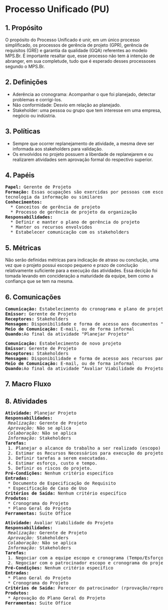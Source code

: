 # Processo Unificado (PU)

## 1. Propósito

O propósito do Processo Unificado é unir, em um único processo simplificado, os processos de gerência de projeto (GPR), 
gerência de requisitos (GRE) e garantia da qualidade (GQA) referentes ao modelo MPS.Br. É importante resaltar que, esse processo 
não tem á intenção de abranger, em sua completude, tudo que é esperado desses processoses segundo o MPS.Br.

## 2. Definições

* Aderência ao cronograma: Acompanhar o que foi planejado, detectar problemas e corrigi-los.
* Não conformidade: Desvio em relação ao planejado.
* Stakeholder: uma pessoa ou grupo que tem interesse em uma empresa, negócio ou indústria.

## 3. Políticas

* Sempre que ocorrer replanejamento de atividade, a mesma deve ser informada aos stakeholders para validação.
* Os envolvidos no projeto possuem a liberdade de replanejarem e ou realizarem atividades sem aprovação formal
do respectivo superior.

## 4. Papéis

<pre>
<strong>Papel:</strong> Gerente de Projeto  
<strong>Formação:</strong> Essas ocupações são exercidas por pessoas com escolaridade de ensino superior na área de 
tecnologia da informação ou similares  
<strong>Conhecimentos:</strong>
  * Conceitos de gerência de projeto
  * Processo de gerência de projeto da organização
<strong>Responsabilidades:</strong>
  * Definir e manter o plano de gerência do projeto  
  * Manter os recursos envolvidos  
  * Estabelecer comunicação com os stakeholders
</pre>

## 5. Métricas

Não serão definidas métricas para indicação de atraso ou conclução, uma vez que o projeto possui escopo pequeno e prazo de conclução relativamente suficiente para a execução das atividades. Essa decição foi tomada levando em concideração a maturidade da equipe, bem como a confiança que se tem na mesma.

## 6. Comunicações

<pre>
<strong>Comunicação:</strong> Estabelecimento do cronograma e plano de projeto  
<strong>Emissor:</strong> Gerente de Projeto  
<strong>Receptores:</strong> Stakeholders  
<strong>Mensagem:</strong> Disponibilidade e forma de acesso aos documentos "Cronograma e Plano de Projeto"  
<strong>Meio de Comunicação:</strong> E-mail, ou de forma informal  
<strong>Quando:</strong>Ao final da atividade "Planejar Projeto"
</pre>

<pre>
<strong>Comunicação:</strong> Estabelecimento de novo projeto  
<strong>Emissor:</strong> Gerente de Projeto  
<strong>Receptores:</strong> Stakeholders  
<strong>Mensagem:</strong> Disponibilidade e forma de acesso aos recursos para o desenvolvimento do projeto.  
<strong>Meio de Comunicação:</strong> E-mail, ou de forma informal  
<strong>Quando:</strong>Ao final da atividade “Avaliar Viabilidade do Projeto” no caso de viabilidade aprovada
</pre>

## 7. Macro Fluxo

## 8. Atividades

<pre>
<strong>Atividade:</strong> Planejar Projeto  
<strong>Responsabilidades:</strong>
 <em>Realização:</em> Gerente de Projeto 
 <em>Aprovação:</em> Não se aplica
 <em>Colaboração:</em> Não se aplica 
 <em>Informação:</em> Stakeholders
<strong>Tarefas:</strong>
 1. Planejar o alcance do trabalho a ser realizado (escopo)
 2. Estimar os Recursos Necessários para execução do projeto
 3. Definir tarefas a serem executadas.
 4. Estimar esforço, custo e tempo.
 5. Definir os riscos do projeto.
<strong>Pré-Condições:</strong> Nenhum critério específico
<strong>Entradas:</strong>
 * Documento de Especificação de Requisito
 * Especificação de Caso de Uso
<strong>Critérios de Saída:</strong> Nenhum critério específico
<strong>Produtos:</strong>
 * Cronograma do Projeto
 * Plano Geral do Projeto
<strong>Ferramentas:</strong> Suite Office  
</pre>

<pre>
<strong>Atividade:</strong> Avaliar Viabilidade do Projeto  
<strong>Responsabilidades:</strong>
 <em>Realização:</em> Gerente de Projeto 
 <em>Aprovação:</em> Stakeholders
 <em>Colaboração:</em> Não se aplica 
 <em>Informação:</em> Stakeholders
<strong>Tarefas:</strong>
 1. Negociar com a equipe escopo e cronograma (Tempo/Esforço)
 2. Negociar com o patrocinador escopo e cronograma do projeto
<strong>Pré-Condições:</strong> Nenhum critério específico
<strong>Entradas:</strong>
 * Plano Geral do Projeto
 * Cronograma do Projeto
<strong>Critérios de Saída:</strong> Parecer do patrocinador (rprovação/reprovação)
<strong>Produtos:</strong>
 * Aprovação do Plano Geral do Projeto
<strong>Ferramentas:</strong> Suite Office 
</pre>
